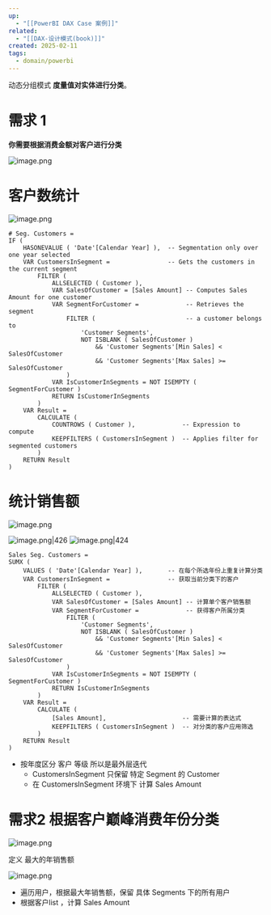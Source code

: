 ```yaml
---
up:
  - "[[PowerBI DAX Case 案例]]"
related:
  - "[[DAX-设计模式(book)]]"
created: 2025-02-11
tags:
  - domain/powerbi
---
```


动态分组模式 **度量值对实体进行分类**。


# 需求 1

**你需要根据消费金额对客户进行分类**

![image.png](https://s1.vika.cn/space/2025/02/11/176f05ff933347c892606dd69a8629cc)


# 客户数统计


![image.png](https://s1.vika.cn/space/2025/02/11/fa2b9ae1f1c64a338f51434e1e1c7cb3)


```
# Seg. Customers = 
IF (
    HASONEVALUE ( 'Date'[Calendar Year] ),  -- Segmentation only over one year selected
    VAR CustomersInSegment =                -- Gets the customers in the current segment
        FILTER ( 
            ALLSELECTED ( Customer ),
            VAR SalesOfCustomer = [Sales Amount] -- Computes Sales Amount for one customer
            VAR SegmentForCustomer =             -- Retrieves the segment 
                FILTER (                         -- a customer belongs to
                    'Customer Segments',
                    NOT ISBLANK ( SalesOfCustomer )
                        && 'Customer Segments'[Min Sales] < SalesOfCustomer
                        && 'Customer Segments'[Max Sales] >= SalesOfCustomer
                )
            VAR IsCustomerInSegments = NOT ISEMPTY ( SegmentForCustomer )
            RETURN IsCustomerInSegments
        )
    VAR Result =
        CALCULATE (
            COUNTROWS ( Customer ),             -- Expression to compute
            KEEPFILTERS ( CustomersInSegment )  -- Applies filter for segmented customers 
        )
    RETURN Result
) 
```


# 统计销售额


![image.png](https://s1.vika.cn/space/2025/02/11/019452b7a015433dbda68ebf5c1df2d8)


![image.png|426](https://s1.vika.cn/space/2025/02/11/4c2ee818a2b04f7babf05fbc2b3df696)
![image.png|424](https://s1.vika.cn/space/2025/02/11/6c0665164e5540b9bb231c7efa21d3c3)

```
Sales Seg. Customers = 
SUMX (
    VALUES ( 'Date'[Calendar Year] ),       -- 在每个所选年份上重复计算分类
    VAR CustomersInSegment =                -- 获取当前分类下的客户 
        FILTER ( 
            ALLSELECTED ( Customer ),
            VAR SalesOfCustomer = [Sales Amount] -- 计算单个客户销售额
            VAR SegmentForCustomer =             -- 获得客户所属分类
                FILTER (                         
                    'Customer Segments',
                    NOT ISBLANK ( SalesOfCustomer )
                        && 'Customer Segments'[Min Sales] < SalesOfCustomer
                        && 'Customer Segments'[Max Sales] >= SalesOfCustomer
                )
            VAR IsCustomerInSegments = NOT ISEMPTY ( SegmentForCustomer )
            RETURN IsCustomerInSegments
        )
    VAR Result =
        CALCULATE (
            [Sales Amount],                     -- 需要计算的表达式
            KEEPFILTERS ( CustomersInSegment )  -- 对分类的客户应用筛选
        )
    RETURN Result
)

```

- 按年度区分 客户 等级 所以是最外层迭代
	- CustomersInSegment 只保留 特定 Segment 的 Customer
	- 在 CustomersInSegment 环境下 计算 Sales Amount



# 需求2 根据客户巅峰消费年份分类

![image.png](https://s1.vika.cn/space/2025/02/11/47bf19e10dd84b61bdcf83536194ef17)

定义 最大的年销售额


![image.png](https://s1.vika.cn/space/2025/02/11/e418f8b78c8142478eb004d75d134ca4)


- 遍历用户，根据最大年销售额，保留 具体 Segments 下的所有用户
- 根据客户list ，计算 Sales Amount

